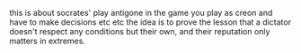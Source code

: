 this is about socrates' play antigone
in the game you play as creon and have to make decisions etc etc
the idea is to prove the lesson that a dictator doesn't respect any conditions but their own, and their reputation only matters in extremes.
